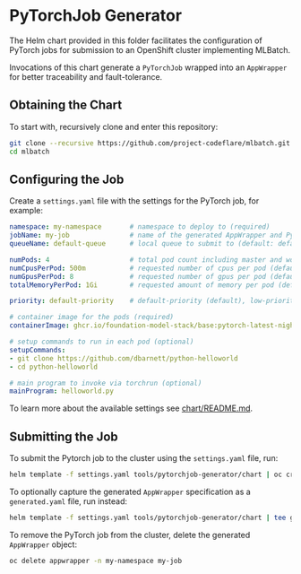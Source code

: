 # PyTorchJob Generator

The Helm chart provided in this folder facilitates the configuration of PyTorch
jobs for submission to an OpenShift cluster implementing MLBatch.

Invocations of this chart generate a `PyTorchJob` wrapped into an `AppWrapper`
for better traceability and fault-tolerance.

## Obtaining the Chart

To start with, recursively clone and enter this repository:
```sh
git clone --recursive https://github.com/project-codeflare/mlbatch.git
cd mlbatch
```

## Configuring the Job

Create a `settings.yaml` file with the settings for the PyTorch job, for
example:
```yaml
namespace: my-namespace       # namespace to deploy to (required)
jobName: my-job               # name of the generated AppWrapper and PyTorchJob objects (required)
queueName: default-queue      # local queue to submit to (default: default-queue)

numPods: 4                    # total pod count including master and worker pods (default: 1)
numCpusPerPod: 500m           # requested number of cpus per pod (default: 1)
numGpusPerPod: 8              # requested number of gpus per pod (default: 0)
totalMemoryPerPod: 1Gi        # requested amount of memory per pod (default: 1Gi)

priority: default-priority    # default-priority (default), low-priority, or high-priority

# container image for the pods (required)
containerImage: ghcr.io/foundation-model-stack/base:pytorch-latest-nightly-20230126

# setup commands to run in each pod (optional)
setupCommands:                
- git clone https://github.com/dbarnett/python-helloworld
- cd python-helloworld

# main program to invoke via torchrun (optional)
mainProgram: helloworld.py
```

To learn more about the available settings see [chart/README.md](chart/README.md).

## Submitting the Job

To submit the Pytorch job to the cluster using the `settings.yaml` file, run:
```sh
helm template -f settings.yaml tools/pytorchjob-generator/chart | oc create -f-
```

To optionally capture the generated `AppWrapper` specification as a
`generated.yaml` file, run instead:
```sh
helm template -f settings.yaml tools/pytorchjob-generator/chart | tee generated.yaml | oc create -f-
```

To remove the PyTorch job from the cluster, delete the generated `AppWrapper`
object:
```sh
oc delete appwrapper -n my-namespace my-job
```
